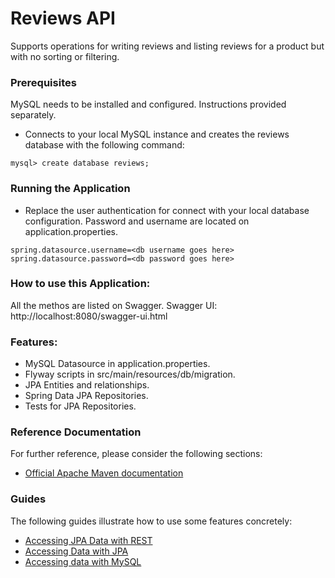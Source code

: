 # Reviews API 
Supports operations for writing reviews and listing reviews for a product but with no sorting or filtering.

### Prerequisites
MySQL needs to be installed and configured. Instructions provided separately.

* Connects to your local MySQL instance and creates the reviews database with the following command:
```
mysql> create database reviews;
```

### Running the Application

* Replace the user authentication for connect with your local database configuration. Password and username are located on application.properties.
```
spring.datasource.username=<db username goes here>
spring.datasource.password=<db password goes here>
```

### How to use this Application:
All the methos are listed on Swagger.
Swagger UI: http://localhost:8080/swagger-ui.html

### Features:
* MySQL Datasource in application.properties.
* Flyway scripts in src/main/resources/db/migration.
* JPA Entities and relationships.
* Spring Data JPA Repositories.
* Tests for JPA Repositories.

### Reference Documentation
For further reference, please consider the following sections:

* [Official Apache Maven documentation](https://maven.apache.org/guides/index.html)

### Guides
The following guides illustrate how to use some features concretely:

* [Accessing JPA Data with REST](https://spring.io/guides/gs/accessing-data-rest/)
* [Accessing Data with JPA](https://spring.io/guides/gs/accessing-data-jpa/)
* [Accessing data with MySQL](https://spring.io/guides/gs/accessing-data-mysql/)
